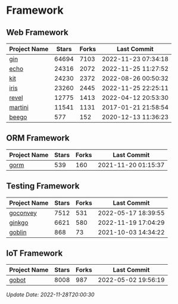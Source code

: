 # Framework

## Web Framework
| Project Name | Stars | Forks | Last Commit |
| ------------ | ----- | ----- | ----------- |
| [gin](https://github.com/gin-gonic/gin) | 64694 | 7103 | 2022-11-23 07:34:18 |
| [echo](https://github.com/labstack/echo) | 24316 | 2072 | 2022-11-25 11:27:52 |
| [kit](https://github.com/go-kit/kit) | 24230 | 2372 | 2022-08-26 00:50:32 |
| [iris](https://github.com/kataras/iris) | 23260 | 2445 | 2022-11-25 22:25:11 |
| [revel](https://github.com/revel/revel) | 12775 | 1413 | 2022-04-12 20:53:30 |
| [martini](https://github.com/go-martini/martini) | 11541 | 1131 | 2017-01-21 21:58:54 |
| [beego](https://github.com/astaxie/beego) | 577 | 152 | 2020-12-13 11:36:23 |

## ORM Framework
| Project Name | Stars | Forks | Last Commit |
| ------------ | ----- | ----- | ----------- |
| [gorm](https://github.com/jinzhu/gorm) | 539 | 160 | 2021-11-20 01:15:37 |

## Testing Framework
| Project Name | Stars | Forks | Last Commit |
| ------------ | ----- | ----- | ----------- |
| [goconvey](https://github.com/smartystreets/goconvey) | 7512 | 531 | 2022-05-17 18:39:55 |
| [ginkgo](https://github.com/onsi/ginkgo) | 6621 | 580 | 2022-11-19 17:04:29 |
| [goblin](https://github.com/franela/goblin) | 868 | 73 | 2021-10-03 14:34:22 |

## IoT Framework
| Project Name | Stars | Forks | Last Commit |
| ------------ | ----- | ----- | ----------- |
| [gobot](https://github.com/hybridgroup/gobot) | 8008 | 987 | 2022-05-02 19:56:19 |

*Update Date: 2022-11-28T20:00:30*